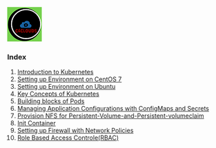 <img src="/images/c4logo.png">

### Index
  1. [Introduction to Kubernetes](https://github.com/c4clouds/kubernetes/blob/master/readme/introduction-to-kubernetes.md)
  2. [Setting up Environment on CentOS 7](https://github.com/c4clouds/kubernetes/blob/dev/readme/setting-up-environment-centos-7.md)
  3. [Setting up Environment on Ubuntu](https://github.com/c4clouds/kubernetes/blob/master/readme/setting-up-environment.md)  
  4. [Key Concepts of Kubernetes](https://github.com/c4clouds/kubernetes/blob/master/readme/key-concepts-of-kubernetes.md)
  5. [Building blocks of Pods](https://github.com/c4clouds/kubernetes/blob/master/readme/building-blocks-of-pod.md)
  6. [Managing Application Configurations with ConfigMaps and Secrets](https://github.com/c4clouds/kubernetes/blob/master/readme/managing-application-configurations-with-configmaps-and-secrets.md)
  7. [Provision NFS for Persistent-Volume-and-Persistent-volumeclaim](https://github.com/c4clouds/kubernetes/blob/master/readme/setup-NFS-for-Persistent-Volume-and-Persistent-volumeclaim.md)
  8. [Init Container](https://github.com/c4clouds/kubernetes/blob/master/readme/init-container.md)
  9. [Setting up Firewall with Network Policies](https://github.com/c4clouds/kubernetes/blob/master/readme/setting-up-firewall-with-network-policies.md)
  10. [Role Based Access Controle(RBAC)](https://github.com/c4clouds/kubernetes/blob/master/readme/role-based-access-control(RBAC).md)
  
